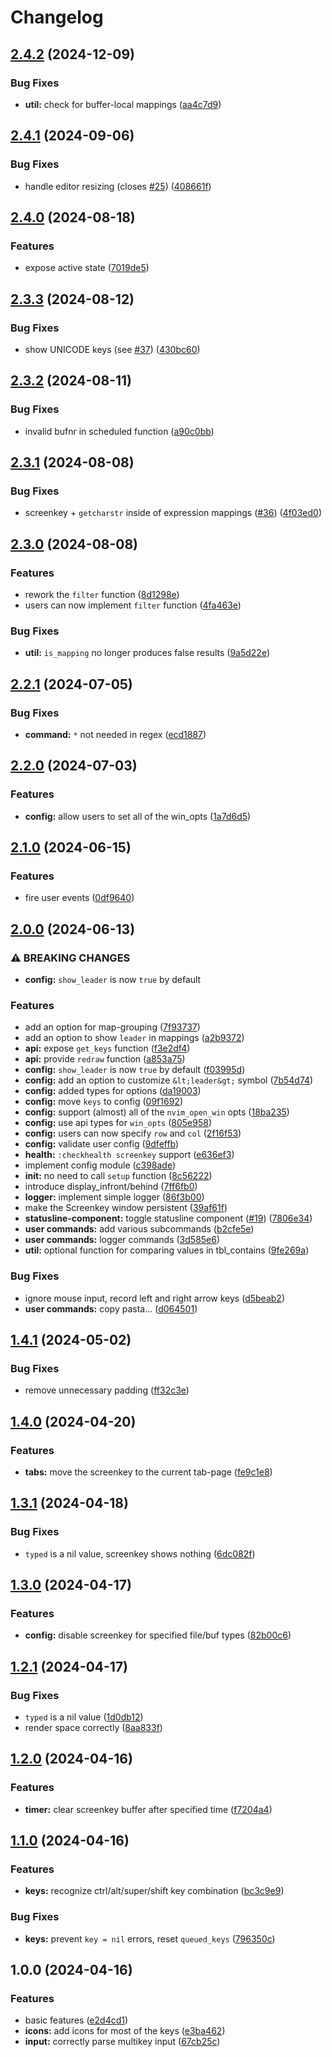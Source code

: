 # Changelog

## [2.4.2](https://github.com/NStefan002/screenkey.nvim/compare/v2.4.1...v2.4.2) (2024-12-09)


### Bug Fixes

* **util:** check for buffer-local mappings ([aa4c7d9](https://github.com/NStefan002/screenkey.nvim/commit/aa4c7d9a8e96df43da7d8eff7b8d8edc0c21f2ac))

## [2.4.1](https://github.com/NStefan002/screenkey.nvim/compare/v2.4.0...v2.4.1) (2024-09-06)


### Bug Fixes

* handle editor resizing (closes [#25](https://github.com/NStefan002/screenkey.nvim/issues/25)) ([408661f](https://github.com/NStefan002/screenkey.nvim/commit/408661f96d6e17090eee9251e0566cd934729737))

## [2.4.0](https://github.com/NStefan002/screenkey.nvim/compare/v2.3.3...v2.4.0) (2024-08-18)


### Features

* expose active state ([7019de5](https://github.com/NStefan002/screenkey.nvim/commit/7019de50780a4f3ccb7a5f4bbef44fa843f7cccc))

## [2.3.3](https://github.com/NStefan002/screenkey.nvim/compare/v2.3.2...v2.3.3) (2024-08-12)


### Bug Fixes

* show UNICODE keys (see [#37](https://github.com/NStefan002/screenkey.nvim/issues/37)) ([430bc60](https://github.com/NStefan002/screenkey.nvim/commit/430bc60cc703f7bfbd10853cac14cc8b6ee82679))

## [2.3.2](https://github.com/NStefan002/screenkey.nvim/compare/v2.3.1...v2.3.2) (2024-08-11)


### Bug Fixes

* invalid bufnr in scheduled function ([a90c0bb](https://github.com/NStefan002/screenkey.nvim/commit/a90c0bbbbe2ae17facaaa89ec7b475b612393101))

## [2.3.1](https://github.com/NStefan002/screenkey.nvim/compare/v2.3.0...v2.3.1) (2024-08-08)


### Bug Fixes

* screenkey + `getcharstr` inside of expression mappings ([#36](https://github.com/NStefan002/screenkey.nvim/issues/36)) ([4f03ed0](https://github.com/NStefan002/screenkey.nvim/commit/4f03ed00211a9c1ac6ce25ca734794a101466ed3))

## [2.3.0](https://github.com/NStefan002/screenkey.nvim/compare/v2.2.1...v2.3.0) (2024-08-08)


### Features

* rework the `filter` function ([8d1298e](https://github.com/NStefan002/screenkey.nvim/commit/8d1298e735d8612747d8f07074a2f71c85765647))
* users can now implement `filter` function ([4fa463e](https://github.com/NStefan002/screenkey.nvim/commit/4fa463ec93910ab5fa48c4797b28b7d7056fd78e))


### Bug Fixes

* **util:** `is_mapping` no longer produces false results ([9a5d22e](https://github.com/NStefan002/screenkey.nvim/commit/9a5d22e67cbbdb41eaf63887eecc80bacfba676c))

## [2.2.1](https://github.com/NStefan002/screenkey.nvim/compare/v2.2.0...v2.2.1) (2024-07-05)


### Bug Fixes

* **command:** `*` not needed in regex ([ecd1887](https://github.com/NStefan002/screenkey.nvim/commit/ecd1887649c56e8a339f08444f2fb0cf7f556753))

## [2.2.0](https://github.com/NStefan002/screenkey.nvim/compare/v2.1.0...v2.2.0) (2024-07-03)


### Features

* **config:** allow users to set all of the win_opts ([1a7d6d5](https://github.com/NStefan002/screenkey.nvim/commit/1a7d6d590c0a06edb2ab9c54603304c859366111))

## [2.1.0](https://github.com/NStefan002/screenkey.nvim/compare/v2.0.0...v2.1.0) (2024-06-15)


### Features

* fire user events ([0df9640](https://github.com/NStefan002/screenkey.nvim/commit/0df9640f04ca9668a1084128a21a40b0a70089a2))

## [2.0.0](https://github.com/NStefan002/screenkey.nvim/compare/v1.4.1...v2.0.0) (2024-06-13)


### ⚠ BREAKING CHANGES

* **config:** `show_leader` is now `true` by default

### Features

* add an option for map-grouping ([7f93737](https://github.com/NStefan002/screenkey.nvim/commit/7f93737c0344814421edfb1fa6739db70c016da9))
* add an option to show `leader` in mappings ([a2b9372](https://github.com/NStefan002/screenkey.nvim/commit/a2b9372ebe6c3eb0344b681241290a2c68e070a4))
* **api:** expose `get_keys` function ([f3e2df4](https://github.com/NStefan002/screenkey.nvim/commit/f3e2df47b6f8134da6a5d336d23688ebaa66f578))
* **api:** provide `redraw` function ([a853a75](https://github.com/NStefan002/screenkey.nvim/commit/a853a754f72536154faa8c437df82366315fb45a))
* **config:** `show_leader` is now `true` by default ([f03995d](https://github.com/NStefan002/screenkey.nvim/commit/f03995df0bf7793f6a59e2e3da7da015845392cf))
* **config:** add an option to customize `&lt;leader&gt;` symbol ([7b54d74](https://github.com/NStefan002/screenkey.nvim/commit/7b54d7417ebf875b11236dbe8eb59116e41ba980))
* **config:** added types for options ([da19003](https://github.com/NStefan002/screenkey.nvim/commit/da1900302bcf266e4e83f6ac15bde5356f158a9f))
* **config:** move `keys` to config ([09f1692](https://github.com/NStefan002/screenkey.nvim/commit/09f169239e5eb3c8180fe929463e2cbcb4ef178a))
* **config:** support (almost) all of the `nvim_open_win` opts ([18ba235](https://github.com/NStefan002/screenkey.nvim/commit/18ba235915b88fa92c7590bc5aae015f9a523101))
* **config:** use api types for `win_opts` ([805e958](https://github.com/NStefan002/screenkey.nvim/commit/805e9582af94db70d42dec1c2de56628177c0b01))
* **config:** users can now specify `row` and `col` ([2f16f53](https://github.com/NStefan002/screenkey.nvim/commit/2f16f5345c308c6a6b216a4aa199bff2247527c6))
* **config:** validate user config ([9dfeffb](https://github.com/NStefan002/screenkey.nvim/commit/9dfeffb00954ff2f5374ef4619a99d68517a147f))
* **health:** `:checkhealth screenkey` support ([e636ef3](https://github.com/NStefan002/screenkey.nvim/commit/e636ef3874489a659971325ff2e2ceef7e391e92))
* implement config module ([c398ade](https://github.com/NStefan002/screenkey.nvim/commit/c398ade44df2fd1cf82f1b08ad77a5622b48d69d))
* **init:** no need to call `setup` function ([8c56222](https://github.com/NStefan002/screenkey.nvim/commit/8c56222272bbe2e9bc46be560b217945d140572e))
* introduce display_infront/behind ([7ff6fb0](https://github.com/NStefan002/screenkey.nvim/commit/7ff6fb08b3af7cb27889060ec906b1a72d190d65))
* **logger:** implement simple logger ([86f3b00](https://github.com/NStefan002/screenkey.nvim/commit/86f3b006bea16ad0ae5e2c8281833e49c5733814))
* make the Screenkey window persistent ([39af61f](https://github.com/NStefan002/screenkey.nvim/commit/39af61f0342eefbc8abb5f015d75977e3d1f19bd))
* **statusline-component:** toggle statusline component ([#19](https://github.com/NStefan002/screenkey.nvim/issues/19)) ([7806e34](https://github.com/NStefan002/screenkey.nvim/commit/7806e344029ca0ce2773250e54783454869f4933))
* **user commands:** add various subcommands ([b2cfe5e](https://github.com/NStefan002/screenkey.nvim/commit/b2cfe5eef8bb979d7ba0c2805042fbbdb10e9582))
* **user commands:** logger commands ([3d585e6](https://github.com/NStefan002/screenkey.nvim/commit/3d585e6b2d0889d4cbfdb2d2235acd6e75accbf9))
* **util:** optional function for comparing values in tbl_contains ([9fe269a](https://github.com/NStefan002/screenkey.nvim/commit/9fe269ade03f19508295f6adfe45f35936fb010e))


### Bug Fixes

* ignore mouse input, record left and right arrow keys ([d5beab2](https://github.com/NStefan002/screenkey.nvim/commit/d5beab2f880180da1d4ab38419d7284fa06eadc4))
* **user commands:** copy pasta... ([d064501](https://github.com/NStefan002/screenkey.nvim/commit/d06450149328ec43794b72cc9700470ba94f2e1f))

## [1.4.1](https://github.com/NStefan002/screenkey.nvim/compare/v1.4.0...v1.4.1) (2024-05-02)


### Bug Fixes

* remove unnecessary padding ([ff32c3e](https://github.com/NStefan002/screenkey.nvim/commit/ff32c3e875daa085872377ae8f50d066df3cef30))

## [1.4.0](https://github.com/NStefan002/screenkey.nvim/compare/v1.3.1...v1.4.0) (2024-04-20)


### Features

* **tabs:** move the screenkey to the current tab-page ([fe9c1e8](https://github.com/NStefan002/screenkey.nvim/commit/fe9c1e8d45309347df8a16d879bb687238892a83))

## [1.3.1](https://github.com/NStefan002/screenkey.nvim/compare/v1.3.0...v1.3.1) (2024-04-18)


### Bug Fixes

* `typed` is a nil value, screenkey shows nothing ([6dc082f](https://github.com/NStefan002/screenkey.nvim/commit/6dc082f5e4cb9e316866801275fcd371fa0c5350))

## [1.3.0](https://github.com/NStefan002/screenkey.nvim/compare/v1.2.1...v1.3.0) (2024-04-17)


### Features

* **config:** disable screenkey for specified file/buf types ([82b00c6](https://github.com/NStefan002/screenkey.nvim/commit/82b00c6bbb01c74024eb8ebed52edb08a905d9e6))

## [1.2.1](https://github.com/NStefan002/screenkey.nvim/compare/v1.2.0...v1.2.1) (2024-04-17)


### Bug Fixes

* `typed` is a nil value ([1d0db12](https://github.com/NStefan002/screenkey.nvim/commit/1d0db12f947fd5020998d9b6523dff5ad05e8179))
* render space correctly ([8aa833f](https://github.com/NStefan002/screenkey.nvim/commit/8aa833f0961f47a0fc68849c4f4da5ed7cb4c620))

## [1.2.0](https://github.com/NStefan002/screenkey.nvim/compare/v1.1.0...v1.2.0) (2024-04-16)


### Features

* **timer:** clear screenkey buffer after specified time ([f7204a4](https://github.com/NStefan002/screenkey.nvim/commit/f7204a414ff374f290c7ac3e808584af0f949c7a))

## [1.1.0](https://github.com/NStefan002/screenkey.nvim/compare/v1.0.0...v1.1.0) (2024-04-16)


### Features

* **keys:** recognize ctrl/alt/super/shift key combination ([bc3c9e9](https://github.com/NStefan002/screenkey.nvim/commit/bc3c9e9ad6e65b276ad41e97cc53750596e520b2))


### Bug Fixes

* **keys:** prevent `key = nil` errors, reset `queued_keys` ([796350c](https://github.com/NStefan002/screenkey.nvim/commit/796350c01edf0662785df30a9eed340d57907c43))

## 1.0.0 (2024-04-16)


### Features

* basic features ([e2d4cd1](https://github.com/NStefan002/screenkey.nvim/commit/e2d4cd1e101c20c16dafe52760124f9a27f0968e))
* **icons:** add icons for most of the keys ([e3ba462](https://github.com/NStefan002/screenkey.nvim/commit/e3ba46277382a3716392cd997f1b3f0cf878028a))
* **input:** correctly parse multikey input ([67cb25c](https://github.com/NStefan002/screenkey.nvim/commit/67cb25cbb75bc7703649757b1b88dd6644fd935a))
